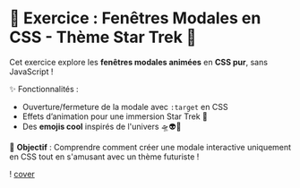 # 🚀 Exercice : Fenêtres Modales en CSS - Thème Star Trek 🖖  

Cet exercice explore les **fenêtres modales animées** en **CSS pur**, sans JavaScript !  

✨ Fonctionnalités :  
- Ouverture/fermeture de la modale avec `:target` en CSS  
- Effets d’animation pour une immersion Star Trek 🌌  
- Des **emojis cool** inspirés de l'univers 🛸👽🚀  

📌 **Objectif** : Comprendre comment créer une modale interactive uniquement en CSS tout en s'amusant avec un thème futuriste !  



! [cover](./asset/dessinee.jpg)